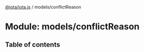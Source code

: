 [@iota/iota.js](../README.md) / models/conflictReason

# Module: models/conflictReason

## Table of contents
